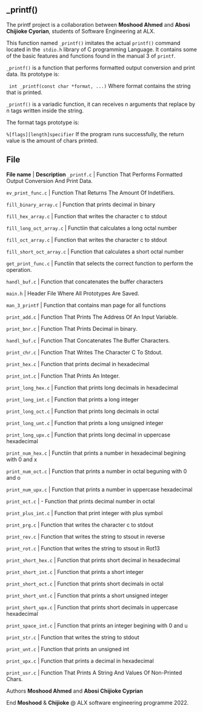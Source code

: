 ## _printf()
The printf project is a collaboration between **Moshood Ahmed** and **Abosi Chijioke Cyorian**, students of Software Engineering at ALX.

This function named `_printf()` imitates the actual `printf()` command located in the` stdio.h` library of C programming Language. It contains some of the basic features and functions found in the manual 3 of `printf`.

`_printf()` is a function that performs formatted output conversion and print data. Its prototype is:

 ` int _printf(const char *format, ...)`
Where format contains the string that is printed.

`_printf()` is a variadic function, it can receives n arguments that replace by n tags written inside the string.

The format tags prototype is:

`%[flags][length]specifier`
If the program runs successfully, the return value is the amount of chars printed.

## File
**File name** | **Description**
`_printf.c` | Function That Performs Formatted Output Conversion And Print Data.

`ev_print_func.c` | Function That Returns The Amount Of Indetifiers.

`fill_binary_array.c` | Function that prints decimal in binary

`fill_hex_array.c` | Function that writes the character c to stdout

`fill_long_oct_array.c` |  Functiin that calculates a long octal number

`fill_oct_array.c` | Function that writes the character c to stdout

`fill_short_oct_array.c` | Function that calculates a short octal number

`get_print_func.c` | Functiin that selects the correct function to perform the operation.

`handl_buf.c` | Function that concatenates the buffer characters

`main.h` | Header File Where All Prototypes Are Saved.

`man_3_printf` | Function that contains man page for all functions

`print_add.c` | Function That Prints The Address Of An Input Variable.

`print_bnr.c` | Function That Prints Decimal in binary.

`handl_buf.c` | Function That Concatenates The Buffer Characters.

`print_chr.c` | Function That Writes The Character C To Stdout.

`print_hex.c` | Function that prints decimal in hexadecimal

`print_int.c` | Function That Prints An Integer.

`print_long_hex.c` | Function that prints long decimals in hexadecimal

`print_long_int.c` | Function that prints a long integer

`print_long_oct.c` | Function that prints long decimals in octal

`print_long_unt.c` | Function that prints a long unsigned integer

`print_long_upx.c` | Function that prints long decimal in uppercase hexadecimal

`print_num_hex.c` | Functiin that prints a number in hexadecimal begining with 0 and x

`print_num_oct.c` | Function that prints a number in octal beguning with 0 and o

`print_num_upx.c` | Function that prints a number in uppercase hexadecimal

`print_oct.c` | - Function that prints decimal number in octal

`print_plus_int.c` | Function that print integer with plus symbol

`print_prg.c` | Function that writes the character c to stdout

`print_rev.c` | Function that writes the string to stsout in reverse

`print_rot.c` | Function that writes the string to stsout in Rot13

`print_short_hex.c` | Function that prints short decimal in hexadecimal

`print_short_int.c` | Function that prints a short integer

`print_short_oct.c` | Function that prints short decimals in octal

`print_short_unt.c` | Function that prints a short unsigned integer

`print_short_upx.c` | Function that prints short decimals in uppercase hexadecimal

`print_space_int.c` | Function that prints an integer begining with 0 and u

`print_str.c` | Function that writes the string to stdout

`print_unt.c` | Function that prints an unsigned int

`print_upx.c` | Function that prints a decimal in hexadecimal

`print_usr.c` | Function That Prints A String And Values Of Non-Printed Chars.

Authors
**Moshood Ahmed** and **Abosi Chijioke Cyprian**

End
**Moshood** & **Chijioke** @ ALX software engineering programme 2022.
